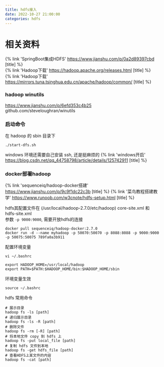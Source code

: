 ```yaml
---
title: hdfs接入
date: 2022-10-27 21:00:00
categories: hdfs
---
```


# 相关资料

{% link 'SpringBoot集成HDFS' https://www.jianshu.com/p/0a2d89397cbd [title] %}  
{% link 'Hadoop下载' https://hadoop.apache.org/releases.html [title] %}  
{% link 'Hadoop下载' https://mirrors.tuna.tsinghua.edu.cn/apache/hadoop/common/ [title] %}
<!-- more -->

### hadoop winutils

https://www.jianshu.com/p/6efd353c4b25  
github.com/steveloughran/winutils

### 启动命令

在 hadoop 的 sbin 目录下

```shell
./start-dfs.sh
```

windows 环境还需要自己安装 ssh, 还是挺麻烦的
{% link 'windows开启' https://blog.csdn.net/qq_44758798/article/details/125742911 [title] %}

### docker部署hadoop

{% link 'sequenceiq/hadoop-docker搭建' https://www.jianshu.com/p/9c9f1dc22c3b [title] %}
{% link '菜鸟教程搭建教学' https://www.runoob.com/w3cnote/hdfs-setup.html [title] %}

hdfs其配置文件在 (/usr/local/hadoop-2.7.0/etc/hadoop) core-site.xml 和 hdfs-site.xml  
参数 `-p 9000:9000`, 需要开放hdfs的连接

```shell
docker pull sequenceiq/hadoop-docker:2.7.0
docker run -d --name myhadoop -p 50070:50070 -p 8088:8088 -p 9000:9000 -p 50075:50075 789fa0a3b911
```

配置环境变量

```shell
vi ~/.bashrc
```

```text
export HADOOP_HOME=/usr/local/hadoop
export PATH=$PATH:$HADOOP_HOME/bin:$HADOOP_HOME/sbin
```

环境变量生效

```shell
source ~/.bashrc
```

hdfs 常用命令

```shell
# 展示目录
hadoop fs -ls [path]
# 递归展示目录
hadoop fs -ls -R [path]
# 删除文件
hadoop fs -rm [-R] [path]
# 将本地文件 copy 到 hdfs 上
hadoop fs -put local_file [path]
# 复制 hdfs 文件到本地
hadoop fs -get hdfs_file [path]
# 查看HDFS上某文件的内容
hadoop fs -cat [path]
```
